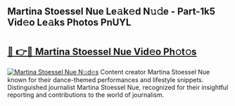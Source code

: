 ## Martina Stoessel Nue Le𝚊k𝚎d N𝚞𝚍e - Part-1k5 Vid𝚎o Le𝚊ks Photos PnUYL

# <h2><a href="http://fb8l8vm.evod.top/?m=Martina+Stoessel+Nue">🔗 👉🔴 Martina Stoessel Nue Vid𝚎o Ph𝚘t𝚘s</a></h2>

[![Martina Stoessel Nue N𝚞d𝚎s](https://i.imgur.com/8V9OHl7.gif)](http://fb8l8vm.evod.top/?m=Martina+Stoessel+Nue)
Content creator Martina Stoessel Nue known for their dance-themed performances and lifestyle snippets. Distinguished journalist Martina Stoessel Nue, recognized for their insightful reporting and contributions to the world of journalism. 
